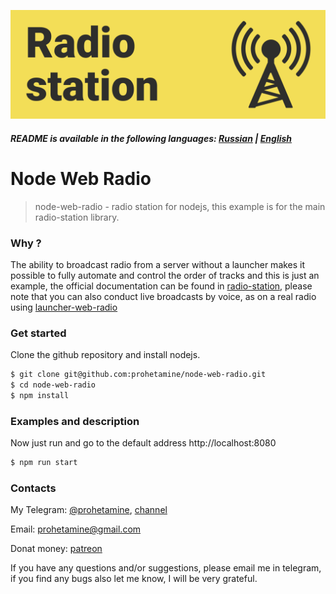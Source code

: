 ![logo](https://github.com/prohetamine/radio-station/blob/main/media/logo.png)

##### README is available in the following languages: [Russian](https://github.com/prohetamine/node-web-radio/blob/main/README/russian.md) | [English](https://github.com/prohetamine/node-web-radio/blob/main/README.md)


# Node Web Radio

> node-web-radio - radio station for nodejs, this example is for the main radio-station library.

### Why ?
The ability to broadcast radio from a server without a launcher makes it possible to fully automate and control the order of tracks and this is just an example, the official documentation can be found in [radio-station](https://github.com/prohetamine/radio-station), please note that you can also conduct live broadcasts by voice, as on a real radio using [launcher-web-radio](https://github.com/prohetamine/launcher-web-radio)

### Get started

Clone the github repository and install nodejs.

```sh
$ git clone git@github.com:prohetamine/node-web-radio.git
$ cd node-web-radio
$ npm install
```

### Examples and description

Now just run and go to the default address http://localhost:8080

```sh
$ npm run start
```

### Contacts

My Telegram: [@prohetamine](https://t.me/prohetamine), [channel](https://t.me/prohetamines)

Email: prohetamine@gmail.com

Donat money: [patreon](https://www.patreon.com/prohetamine)

If you have any questions and/or suggestions, please email me in telegram, if you find any bugs also let me know, I will be very grateful.
